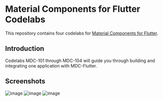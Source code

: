# Material Components for Flutter Codelabs

This repository contains four codelabs for [Material Components for Flutter](https://github.com/material-components/material-components-flutter).

## Introduction

Codelabs MDC-101 through MDC-104 will guide you through building and integrating one application with MDC-Flutter.

## Screenshots
![image](https://github.com/atharhasan/e-commerce-egy/assets/61415753/b31dfca5-548e-496e-8ed1-6eb5b7f74381)
![image](https://github.com/atharhasan/e-commerce-egy/assets/61415753/738e9c81-8c59-4467-9c34-d5d104886320)
![image](https://github.com/atharhasan/e-commerce-egy/assets/61415753/81696c52-21c9-4484-8b4e-c5ffb52e1aad)


